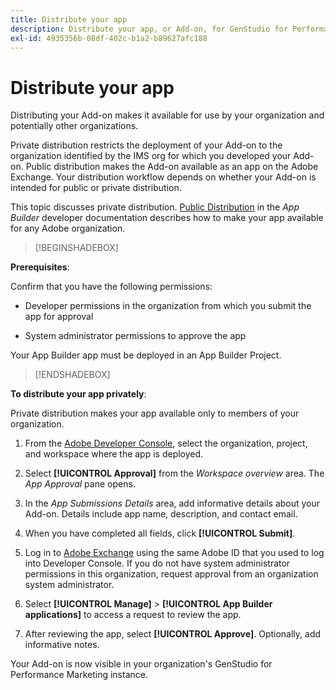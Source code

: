 ```yaml
---
title: Distribute your app
description: Distribute your app, or Add-on, for GenStudio for Performance Marketing.
exl-id: 4935356b-08df-402c-b1a2-b89627afc188
---
```

# Distribute your app

Distributing your Add-on makes it available for use by your organization and potentially other organizations.

Private distribution restricts the deployment of your Add-on to the organization identified by the IMS org for which you developed your Add-on. Public distribution makes the Add-on available as an app on the Adobe Exchange. Your distribution workflow depends on whether your Add-on is intended for public or private distribution.

This topic discusses private distribution. [Public Distribution](https://developer.adobe.com/app-builder/docs/guides/distribution/public/) in the _App Builder_ developer documentation describes how to make your app available for any Adobe organization.

>[!BEGINSHADEBOX]

**Prerequisites**:

Confirm that you have the following permissions:

* Developer permissions in the organization from which you submit the app for approval

* System administrator permissions to approve the app

Your App Builder app must be deployed in an App Builder Project.

>[!ENDSHADEBOX] 

**To distribute your app privately**:

Private distribution makes your app available only to members of your organization.

1. From the [Adobe Developer Console](https://developer.adobe.com/console/), select the organization, project, and workspace where the app is deployed.

1. Select **[!UICONTROL Approval]** from the _Workspace overview_ area. The _App Approval_ pane opens. 

1. In the _App Submissions Details_ area, add informative details about your Add-on. Details include app name, description, and contact email. 

1. When you have completed all fields, click **[!UICONTROL Submit]**. 

1. Log in to [Adobe Exchange](https://exchange.adobe.com/) using the same Adobe ID that you used to log into Developer Console. If you do not have system administrator permissions in this organization, request approval from an organization system administrator. 

1. Select **[!UICONTROL Manage]** > **[!UICONTROL App Builder applications]** to access a request to review the app. 

1. After reviewing the app, select **[!UICONTROL Approve]**. Optionally, add informative notes.

Your Add-on is now visible in your organization's GenStudio for Performance Marketing instance.
